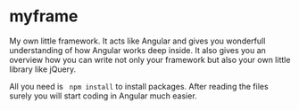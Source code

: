 # myframe

My own little framework.
It acts like Angular and gives you wonderfull understanding of how Angular works deep inside.
It also gives you an overview how you can write not only your framework but also your own little library like jQuery.

All you need is ` npm install` to install packages.
After reading the files surely you will start coding in Angular much easier.
